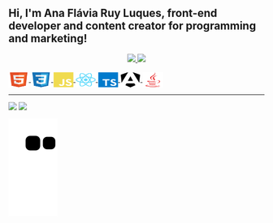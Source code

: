 ## Hi, I'm Ana Flávia Ruy Luques, front-end developer and content creator for programming and marketing!
<div align="center">
  <a href="https://github.com/ruyluques">
  <img height="180em" src="https://github-readme-stats.vercel.app/api?username=ruyluques&show_icons=true&theme=dracula&include_all_commits=true&count_private=true"/>
  <img height="180em" src="https://github-readme-stats.vercel.app/api/top-langs/?username=ruyluques&layout=compact&langs_count=7&theme=dracula"/>
</div>
<div style="display: inline_block"><br>
  <img align="center" alt="RuyLuques-HTML" height="30" width="40" src="https://raw.githubusercontent.com/devicons/devicon/master/icons/html5/html5-original.svg">
  <img align="center" alt="RuyLuques-CSS" height="30" width="40" src="https://raw.githubusercontent.com/devicons/devicon/master/icons/css3/css3-original.svg">
  <img align="center" alt="RuyLuques-JavaScript" height="30" width="40" src="https://raw.githubusercontent.com/devicons/devicon/master/icons/javascript/javascript-plain.svg">
  <img align="center" alt="RuyLuques-React" height="30" width="40" src="https://raw.githubusercontent.com/devicons/devicon/master/icons/react/react-original.svg">
  <img align="center" alt="RuyLuques-Typescript" height="30" width="40" src="https://raw.githubusercontent.com/devicons/devicon/master/icons/typescript/typescript-plain.svg">
  <img align="center" alt="RuyLuques-Angular" height="30" width="40" src="https://raw.githubusercontent.com/devicons/devicon/master/icons/angular/angular-plain.svg">
  <img align="center" alt="RuyLuques-Java" height="30" width="40" src="https://raw.githubusercontent.com/devicons/devicon/master/icons/java/java-plain.svg">
  <hr>
<div> 
  <a href = "mailto:ruyluques.profissional@gmail.com"><img src="https://img.shields.io/badge/-Gmail-%23333?style=for-the-badge&logo=gmail&logoColor=white" target="_blank"></a>
  <a href="https://www.linkedin.com/in/ruyluques" target="_blank"><img src="https://img.shields.io/badge/-LinkedIn-%230077B5?style=for-the-badge&logo=linkedin&logoColor=white" target="_blank"></a> 
 
  ![Snake animation](https://github.com/rafaballerini/rafaballerini/blob/output/github-contribution-grid-snake.svg)
 
</div>
